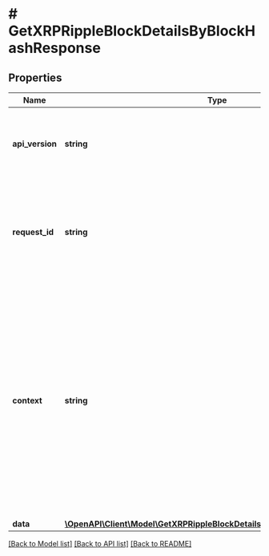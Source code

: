 # # GetXRPRippleBlockDetailsByBlockHashResponse

## Properties

Name | Type | Description | Notes
------------ | ------------- | ------------- | -------------
**api_version** | **string** | Specifies the version of the API that incorporates this endpoint. |
**request_id** | **string** | Defines the ID of the request. The &#x60;requestId&#x60; is generated by Crypto APIs and it&#39;s unique for every request. |
**context** | **string** | In batch situations the user can use the context to correlate responses with requests. This property is present regardless of whether the response was successful or returned as an error. &#x60;context&#x60; is specified by the user. | [optional]
**data** | [**\OpenAPI\Client\Model\GetXRPRippleBlockDetailsByBlockHashResponseData**](GetXRPRippleBlockDetailsByBlockHashResponseData.md) |  |

[[Back to Model list]](../../README.md#models) [[Back to API list]](../../README.md#endpoints) [[Back to README]](../../README.md)

